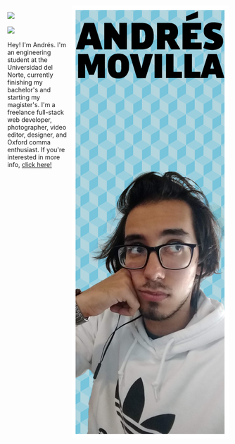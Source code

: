 
<a href="https://andremov.github.io/">
<img align="right" src="splash2.png" />
</a>

<div align="left">

<img src="https://github-readme-stats.vercel.app/api?username=andremov&count_private=true&show_icons=true&bg_color=45,49B9DF,78C1D9,B2D5DE&text_color=FFF&title_color=FFF&icon_color=FFF&hide_border=true" /> <br />

<img src="https://github-readme-stats.vercel.app/api/top-langs/?username=andremov&layout=compact&bg_color=45,49B9DF,B2D5DE&text_color=FFF&title_color=FFF&hide_border=true" /> <br />

<p>
Hey! I'm Andrés. I'm an engineering student at the Universidad del Norte, currently finishing my bachelor's and starting my magister's. I'm a freelance full-stack web developer, photographer, video editor, designer, and Oxford comma enthusiast. If you're interested in more info, <a href='https://andremov.github.io/'>click here!</a>
</p>

</div>
<!--

- 🔭 I’m currently working on ...
- 🌱 I’m currently learning ...
- 👯 I’m looking to collaborate on ...
- 🤔 I’m looking for help with ...
- 💬 Ask me about ...
- 📫 How to reach me: ...
- 😄 Pronouns: ...
- ⚡ Fun fact: ...
-->
